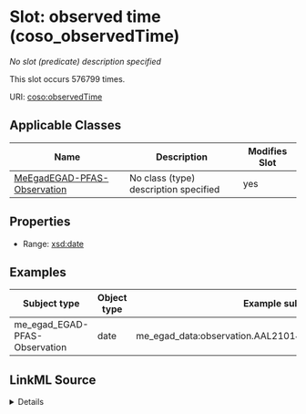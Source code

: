 

# Slot: observed time (coso_observedTime)


_No slot (predicate) description specified_






This slot occurs 576799 times.


URI: [coso:observedTime](http://w3id.org/coso/v1/contaminoso#observedTime)



<!-- no inheritance hierarchy -->





## Applicable Classes

| Name | Description | Modifies Slot |
| --- | --- | --- |
| [MeEgadEGAD-PFAS-Observation](../classes/MeEgadEGAD-PFAS-Observation.md) | No class (type) description specified |  yes  |







## Properties

* Range: [xsd:date](http://www.w3.org/2001/XMLSchema#date)






## Examples

| Subject type | Object type | Example subject | Example object | Occurrences |
| --- | --- | --- | --- | --- |
| me_egad_EGAD-PFAS-Observation | date | me_egad_data:observation.AAL210144001R.20210112.1763231 | 2021-01-12 | 576799 |




## LinkML Source

<details>

```yaml
name: coso_observedTime
annotations:
  count:
    tag: count
    value: 576799
description: No slot (predicate) description specified
title: observed time
examples:
- object:
    example_object: '2021-01-12'
    example_object_type: date
    example_predicate: coso:observedTime
    example_subject: me_egad_data:observation.AAL210144001R.20210112.1763231
    example_subject_type: me_egad_EGAD-PFAS-Observation
from_schema: sawgraph-kg
rank: 1000
domain: coso_ContaminantObservation
slot_uri: coso:observedTime
alias: coso_observedTime
domain_of:
- me_egad_EGAD-PFAS-Observation
range: date

```
</details>
